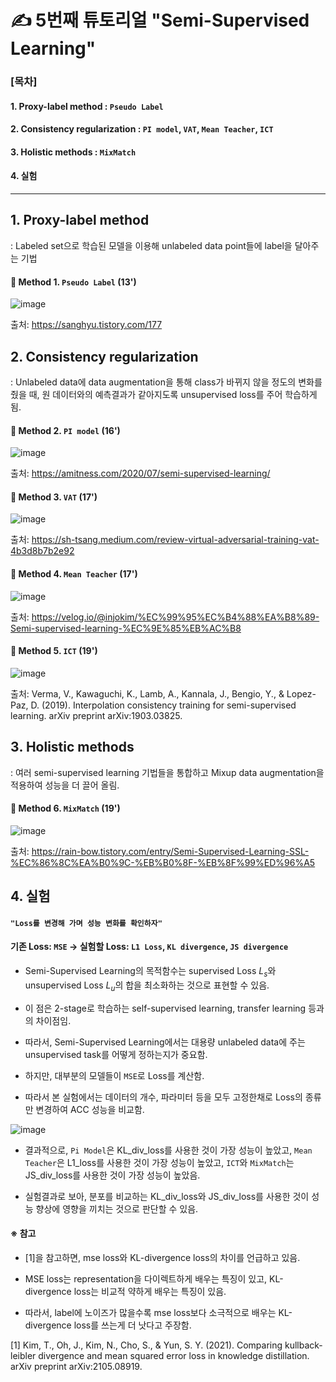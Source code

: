 # ✍ 5번째 튜토리얼 "Semi-Supervised Learning"
 
### [목차]
#### 1. Proxy-label method : `Pseudo Label`
#### 2. Consistency regularization : `PI model`, `VAT`, `Mean Teacher`, `ICT`
#### 3. Holistic methods : `MixMatch`
#### 4. 실험

---

## 1️. Proxy-label method 

  : Labeled set으로 학습된 모델을 이용해 unlabeled data point들에 label을 달아주는 기법


  #### 📌 Method 1. `Pseudo Label` (13')
  ![image](https://user-images.githubusercontent.com/67623921/209647081-9874fab0-5f36-43a4-91d9-a224ca76e1ef.png)
  
  출처: https://sanghyu.tistory.com/177


## 2️. Consistency regularization

  : Unlabeled data에 data augmentation을 통해 class가 바뀌지 않을 정도의 변화를 줬을 때, 원 데이터와의 예측결과가 같아지도록 unsupervised loss를 주어 학습하게 됨. 



  #### 📌 Method 2. `PI model` (16')
  ![image](https://user-images.githubusercontent.com/67623921/209645936-254931a4-4b02-4496-9ef5-089c52d4cc8a.png)
  
  출처: https://amitness.com/2020/07/semi-supervised-learning/
  
  
  #### 📌 Method 3. `VAT` (17')
  ![image](https://user-images.githubusercontent.com/67623921/209646055-166bc795-a250-416f-9357-8afd04d3824b.png)
  
  출처: https://sh-tsang.medium.com/review-virtual-adversarial-training-vat-4b3d8b7b2e92
    
  
  #### 📌 Method 4. `Mean Teacher` (17')
  ![image](https://user-images.githubusercontent.com/67623921/209646198-4661e185-e44c-4d23-af9f-8960e1eb6f13.png)
  
  출처: https://velog.io/@injokim/%EC%99%95%EC%B4%88%EA%B8%89-Semi-supervised-learning-%EC%9E%85%EB%AC%B8


  #### 📌 Method 5. `ICT` (19')
  ![image](https://user-images.githubusercontent.com/67623921/209646639-8695ddbc-e433-4a9f-9884-c1e03f1c245a.png)
  
  출처: Verma, V., Kawaguchi, K., Lamb, A., Kannala, J., Bengio, Y., & Lopez-Paz, D. (2019). Interpolation consistency training for semi-supervised learning. arXiv preprint arXiv:1903.03825.
  
  
  
## 3️. Holistic methods

  : 여러 semi-supervised learning 기법들을 통합하고 Mixup data augmentation을 적용하여 성능을 더 끌어 올림.

  #### 📌 Method 6. `MixMatch` (19')
  ![image](https://user-images.githubusercontent.com/67623921/209646904-61c6481e-7192-4495-9139-a8ed37d9ae9b.png)
  
  출처: https://rain-bow.tistory.com/entry/Semi-Supervised-Learning-SSL-%EC%86%8C%EA%B0%9C-%EB%B0%8F-%EB%8F%99%ED%96%A5


  
## 4. 실험

#### `"Loss를 변경해 가며 성능 변화를 확인하자"`
#### 기존 Loss: `MSE` → 실험할 Loss: `L1 Loss`, `KL divergence`, `JS divergence`

- Semi-Supervised Learning의 목적함수는 supervised Loss $L_s$와 unsupervised Loss $L_u$의 합을 최소화하는 것으로 표현할 수 있음. 

- 이 점은 2-stage로 학습하는 self-supervised learning, transfer learning 등과의 차이점임. 

- 따라서, Semi-Supervised Learning에서는 대용량 unlabeled data에 주는 unsupervised task를 어떻게 정하는지가 중요함. 

- 하지만, 대부분의 모델들이 `MSE`로 Loss를 계산함. 

- 따라서 본 실험에서는 데이터의 개수, 파라미터 등을 모두 고정한채로 Loss의 종류만 변경하여 ACC 성능을 비교함. 

![image](https://user-images.githubusercontent.com/67623921/209652233-6095d773-4e88-4e45-a683-cfe06139c109.png)

- 결과적으로, `Pi Model`은 KL_div_loss를 사용한 것이 가장 성능이 높았고, `Mean Teacher`은 L1_loss를 사용한 것이 가장 성능이 높았고, `ICT`와 `MixMatch`는 JS_div_loss를 사용한 것이 가장 성능이 높았음. 

- 실험결과로 보아, 분포를 비교하는 KL_div_loss와 JS_div_loss를 사용한 것이 성능 향상에 영향을 끼치는 것으로 판단할 수 있음. 



#### ※ 참고 

- [1]을 참고하면, mse loss와 KL-divergence loss의 차이를 언급하고 있음.

 - MSE loss는 representation을 다이렉트하게 배우는 특징이 있고, KL-divergence loss는 비교적 약하게 배우는 특징이 있음.

 - 따라서, label에 노이즈가 많을수록 mse loss보다 소극적으로 배우는 KL-divergence loss를 쓰는게 더 낫다고 주장함. 

[1] Kim, T., Oh, J., Kim, N., Cho, S., & Yun, S. Y. (2021). Comparing kullback-leibler divergence and mean squared error loss in knowledge distillation. arXiv preprint arXiv:2105.08919.





